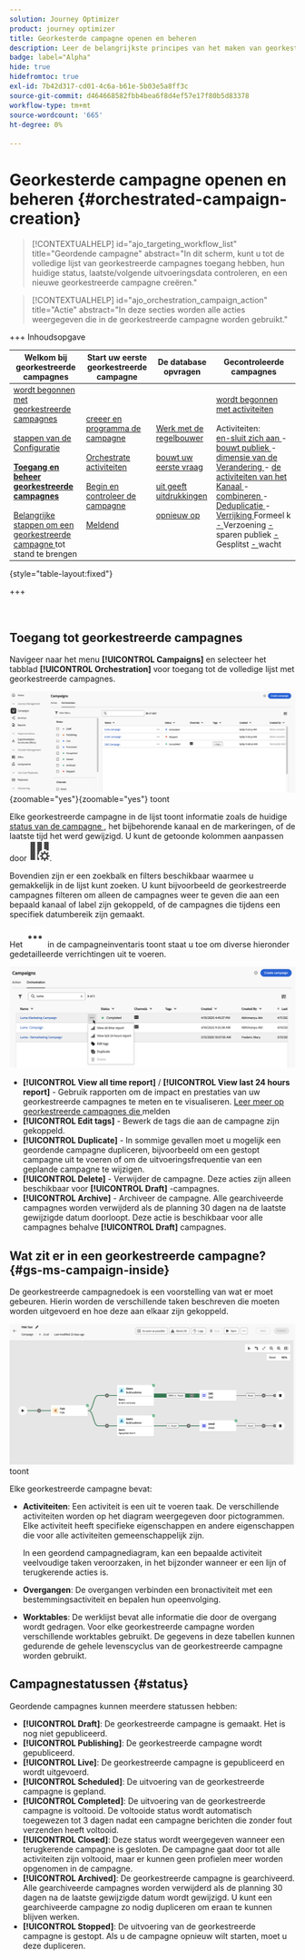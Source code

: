 ```yaml
---
solution: Journey Optimizer
product: journey optimizer
title: Georkesterde campagne openen en beheren
description: Leer de belangrijkste principes van het maken van georkestreerde campagnes met Adobe Journey Optimizer
badge: label="Alpha"
hide: true
hidefromtoc: true
exl-id: 7b42d317-cd01-4c6a-b61e-5b03e5a8ff3c
source-git-commit: d464668582fbb4bea6f8d4ef57e17f80b5d83378
workflow-type: tm+mt
source-wordcount: '665'
ht-degree: 0%

---
```


# Georkesterde campagne openen en beheren {#orchestrated-campaign-creation}

>[!CONTEXTUALHELP]
>id="ajo_targeting_workflow_list"
>title="Geordende campagne"
>abstract="In dit scherm, kunt u tot de volledige lijst van georkestreerde campagnes toegang hebben, hun huidige status, laatste/volgende uitvoeringsdata controleren, en een nieuwe georkestreerde campagne creëren."

>[!CONTEXTUALHELP]
>id="ajo_orchestration_campaign_action"
>title="Actie"
>abstract="In deze secties worden alle acties weergegeven die in de georkestreerde campagne worden gebruikt."

+++ Inhoudsopgave

| Welkom bij georkestreerde campagnes | Start uw eerste georkestreerde campagne | De database opvragen | Gecontroleerde campagnes |
|---|---|---|---|
| [ wordt begonnen met georkestreerde campagnes ](gs-orchestrated-campaigns.md)<br/><br/>[ stappen van de Configuratie ](configuration-steps.md)<br/><br/><b>[ Toegang en beheer georkestreerde campagnes ](access-manage-orchestrated-campaigns.md)</b><br/><br/>[ Belangrijke stappen om een georkestreerde campagne ](gs-campaign-creation.md) tot stand te brengen | [ creeer en programma de campagne ](create-orchestrated-campaign.md)<br/><br/>[ Orchestrate activiteiten ](orchestrate-activities.md)<br/><br/>[ Begin en controleer de campagne ](start-monitor-campaigns.md)<br/><br/>[ Meldend ](reporting-campaigns.md) | [ Werk met de regelbouwer ](orchestrated-rule-builder.md)<br/><br/>[ bouwt uw eerste vraag ](build-query.md)<br/><br/>[ uit geeft uitdrukkingen ](edit-expressions.md)<br/><br/>[ opnieuw op ](retarget.md) | [ wordt begonnen met activiteiten ](activities/about-activities.md)<br/><br/> Activiteiten:<br/>[ en-sluit zich aan ](activities/and-join.md) - [ bouwt publiek ](activities/build-audience.md) - [ dimensie van de Verandering ](activities/change-dimension.md) - [ de activiteiten van het Kanaal ](activities/channels.md) - [ combineren ](activities/combine.md) - [ Deduplicatie ](activities/deduplication.md) - [ Verrijking ](activities/enrichment.md) Formeel k [ - ](activities/fork.md) Verzoening [ - ](activities/reconciliation.md) sparen publiek [ - ](activities/save-audience.md) Gesplitst [ - ](activities/split.md) wacht [](activities/wait.md) |

{style="table-layout:fixed"}

+++

<br/>

## Toegang tot georkestreerde campagnes

Navigeer naar het menu **[!UICONTROL Campaigns]** en selecteer het tabblad **[!UICONTROL Orchestration]** voor toegang tot de volledige lijst met georkestreerde campagnes.

![ beeld dat de georkestreerde campagneinventaris ](assets/inventory.png){zoomable="yes"}{zoomable="yes"} toont

Elke georkestreerde campagne in de lijst toont informatie zoals de huidige [ status van de campagne ](#status), het bijbehorende kanaal en de markeringen, of de laatste tijd het werd gewijzigd. U kunt de getoonde kolommen aanpassen door ![ te klikken vormt lay-outknoop ](assets/do-not-localize/inventory-configure-layout.svg).

Bovendien zijn er een zoekbalk en filters beschikbaar waarmee u gemakkelijk in de lijst kunt zoeken. U kunt bijvoorbeeld de georkestreerde campagnes filteren om alleen de campagnes weer te geven die aan een bepaald kanaal of label zijn gekoppeld, of de campagnes die tijdens een specifiek datumbereik zijn gemaakt.

Het ![ beeld dat de Meer knoop van acties ](assets/do-not-localize/rule-builder-icon-more.svg) in de campagneinventaris toont staat u toe om diverse hieronder gedetailleerde verrichtingen uit te voeren.

![ beeld de campagnevoorraad ](assets/inventory-actions.png)

* **[!UICONTROL View all time report]** / **[!UICONTROL View last 24 hours report]** - Gebruik rapporten om de impact en prestaties van uw georkestreerde campagnes te meten en te visualiseren. [ Leer meer op georkestreerde campagnes die ](../orchestrated/reporting-campaigns.md) melden
* **[!UICONTROL Edit tags]** - Bewerk de tags die aan de campagne zijn gekoppeld.
* **[!UICONTROL Duplicate]** - In sommige gevallen moet u mogelijk een geordende campagne dupliceren, bijvoorbeeld om een gestopt campagne uit te voeren of om de uitvoeringsfrequentie van een geplande campagne te wijzigen.
* **[!UICONTROL Delete]** - Verwijder de campagne. Deze acties zijn alleen beschikbaar voor **[!UICONTROL Draft]** -campagnes.
* **[!UICONTROL Archive]** - Archiveer de campagne. Alle gearchiveerde campagnes worden verwijderd als de planning 30 dagen na de laatste gewijzigde datum doorloopt. Deze actie is beschikbaar voor alle campagnes behalve **[!UICONTROL Draft]** campagnes.

## Wat zit er in een georkestreerde campagne? {#gs-ms-campaign-inside}

De georkestreerde campagnedoek is een voorstelling van wat er moet gebeuren. Hierin worden de verschillende taken beschreven die moeten worden uitgevoerd en hoe deze aan elkaar zijn gekoppeld.

![ beeld dat een georkestreerd campagnecanvas ](assets/canvas-example.png) toont

Elke georkestreerde campagne bevat:

* **Activiteiten**: Een activiteit is een uit te voeren taak. De verschillende activiteiten worden op het diagram weergegeven door pictogrammen. Elke activiteit heeft specifieke eigenschappen en andere eigenschappen die voor alle activiteiten gemeenschappelijk zijn.

  In een geordend campagnediagram, kan een bepaalde activiteit veelvoudige taken veroorzaken, in het bijzonder wanneer er een lijn of terugkerende acties is.

* **Overgangen**: De overgangen verbinden een bronactiviteit met een bestemmingsactiviteit en bepalen hun opeenvolging.

* **Worktables**: De werklijst bevat alle informatie die door de overgang wordt gedragen. Voor elke georkestreerde campagne worden verschillende worktables gebruikt. De gegevens in deze tabellen kunnen gedurende de gehele levenscyclus van de georkestreerde campagne worden gebruikt.

## Campagnestatussen {#status}

Geordende campagnes kunnen meerdere statussen hebben:

* **[!UICONTROL Draft]**: De georkestreerde campagne is gemaakt. Het is nog niet gepubliceerd.
* **[!UICONTROL Publishing]**: De georkestreerde campagne wordt gepubliceerd.
* **[!UICONTROL Live]**: De georkestreerde campagne is gepubliceerd en wordt uitgevoerd.
* **[!UICONTROL Scheduled]**: De uitvoering van de georkestreerde campagne is gepland.
* **[!UICONTROL Completed]**: De uitvoering van de georkestreerde campagne is voltooid. De voltooide status wordt automatisch toegewezen tot 3 dagen nadat een campagne berichten die zonder fout verzenden heeft voltooid.
* **[!UICONTROL Closed]**: Deze status wordt weergegeven wanneer een terugkerende campagne is gesloten. De campagne gaat door tot alle activiteiten zijn voltooid, maar er kunnen geen profielen meer worden opgenomen in de campagne.
* **[!UICONTROL Archived]**: De georkestreerde campagne is gearchiveerd. Alle gearchiveerde campagnes worden verwijderd als de planning 30 dagen na de laatste gewijzigde datum wordt gewijzigd. U kunt een gearchiveerde campagne zo nodig dupliceren om eraan te kunnen blijven werken.
* **[!UICONTROL Stopped]**: De uitvoering van de georkestreerde campagne is gestopt. Als u de campagne opnieuw wilt starten, moet u deze dupliceren.
